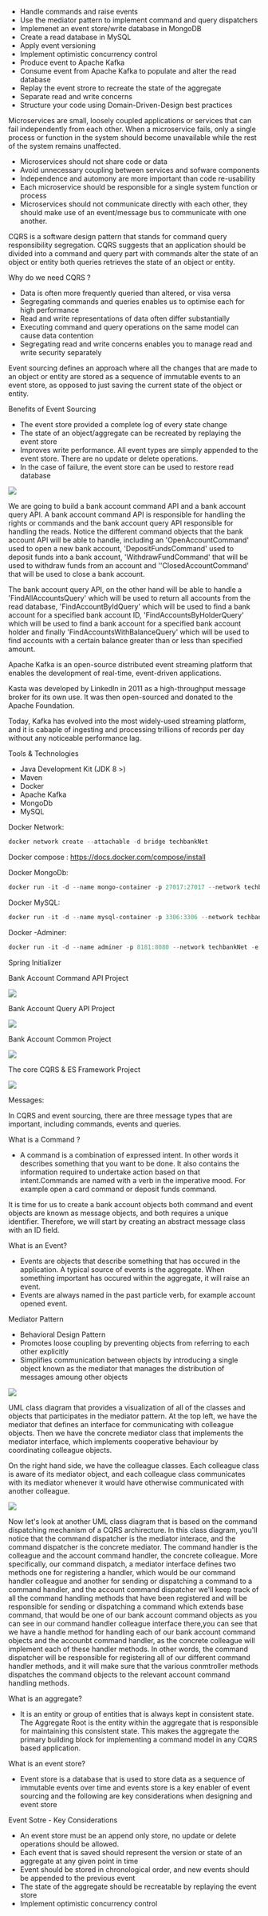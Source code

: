 - Handle commands and raise events
- Use the mediator pattern to implement command and query dispatchers
- Implemenet an event store/write database in MongoDB
- Create a read database in MySQL
- Apply event versioning
- Implement optimistic concurrency control
- Produce event to Apache Kafka
- Consume event from Apache Kafka to populate and alter the read database
- Replay the event strore to recreate the state of the aggregate
- Separate read and write concerns
- Structure your code using Domain-Driven-Design best practices

Microservices are small, loosely coupled applications or services that can fail independently from each other. When a microservice fails, only a single process or function in the system should become unavailable while the rest of the system remains unaffected.

- Microservices should not share code or data
- Avoid unnecessary coupling between services and sofware components
- Independence and automony are more important than code re-usability
- Each microservice should be responsible for a single system function or process
- Microservices should not communicate directly with each other, they should make use of an event/message bus to communicate with one another.

CQRS is a software design pattern that stands for command query responsibility segregation. CQRS suggests that an application should be divided into a command and query part  with commands alter the state of an object or entity both queries retrieves the state of an object or entity.

Why do we need CQRS ?

- Data is often more frequently queried than altered, or visa versa
- Segregating commands and queries enables us to optimise each for high performance 
- Read and write representations of data often differ substantially
- Executing command and query operations on the same model can cause data contention  
- Segregating read and write concerns enables you to manage read and write security separately  

Event sourcing defines an approach where all the changes that are made to an object or entity are stored as a sequence of immutable events to an event store, as opposed to just saving the current state of the object or entity.

Benefits of Event Sourcing

- The event store provided a complete log of every state change
- The state of an object/aggregate can be recreated by replaying the event store
- Improves write performance. All event types are simply appended to the event store. There are no update or delete operations.
- In the case of failure, the event store can be used to restore read database



<img src="https://raw.githubusercontent.com/asimkilic/cqrs-event-sourcing-with-kafka/master/assets/image-20221012204544521.png" />

We are going to build a bank account command API and a bank account query API. A bank account command API is responsible for handling the rights or commands and the bank account query API responsible for handling the reads. Notice the different command objects that the bank account API will be able to handle, including an  'OpenAccountCommand' used to open a new bank account, 'DepositFundsCommand' used to deposit funds into a bank account, 'WithdrawFundCommand' that will be used to withdraw funds from an account and ''ClosedAccountCommand' that will be used to close a bank account.

The bank account query API, on the other hand will be able to handle a 'FindAllAccountsQuery' which will be used to return all accounts from the read database, 'FindAccountByIdQuery' which will be used to find a bank account for a specified bank account ID, 'FindAccountsByHolderQuery' which will be used to find a bank account for a specified bank account holder and finally 'FindAccountsWithBalanceQuery' which will be used to find accounts with a certain balance greater than or less than specified amount.

Apache Kafka is an open-source distributed event streaming platform that enables the development of real-time, event-driven applications. 

Kasta was developed by LinkedIn in 2011 as a high-throughput message broker for its own use. It was then open-sourced and donated to the Apache Foundation.

Today, Kafka has evolved into the most widely-used streaming platform, and it is cabaple of ingesting and processing trillions of records per day without any noticeable performance lag.

Tools & Technologies

- Java Development Kit (JDK 8 >)
- Maven
- Docker
- Apache Kafka
- MongoDb
- MySQL



Docker Network:

```powershell
docker network create --attachable -d bridge techbankNet
```

Docker compose : https://docs.docker.com/compose/install

Docker MongoDb:

```powershell
docker run -it -d --name mongo-container -p 27017:27017 --network techbankNet --restart always -v mongodb_data_container:/data/ mongo:latest
```

Docker MySQL:

```powershell
docker run -it -d --name mysql-container -p 3306:3306 --network techbankNet -e MYSQL_ROOT_PASSWORD=techbankRootPsw --restart always -v mysql_data_container:/var/lib/mysql mysql:latest
```

Docker -Adminer:

```powershell
docker run -it -d --name adminer -p 8181:8080 --network techbankNet -e ADMINER_DEFAULT_SERVER=mysql-container --restart always adminer:latest
```



Spring Initializer

Bank Account Command API Project

<img src="https://raw.githubusercontent.com/asimkilic/cqrs-event-sourcing-with-kafka/master/assets/image-20221014160202640.png" />



Bank Account Query API Project

<img src="https://raw.githubusercontent.com/asimkilic/cqrs-event-sourcing-with-kafka/master/assets/image-20221014160315193.png" />



Bank Account Common Project

<img src="https://raw.githubusercontent.com/asimkilic/cqrs-event-sourcing-with-kafka/master/assets/image-20221014160459922.png" />



The core CQRS & ES Framework Project

<img src="https://raw.githubusercontent.com/asimkilic/cqrs-event-sourcing-with-kafka/master/assets/image-20221014160625614.png" />



Messages:

In CQRS and event sourcing, there are three message types that are important, including commands, events and queries.

What is  a Command ?

- A command is a combination of expressed intent. In other words it describes something that you want to be done. It also contains the information required to undertake action based on that intent.Commands are named with a verb in the imperative mood. For example open a card command or deposit funds command.

It is time for us to create a bank account objects both command and event objects are known as message objects, and both requires a unique identifier. Therefore, we will start by creating an abstract message class with an ID field.

What is an Event?

- Events are objects that describe something that has occured in the application. A typical source of events is the aggregate. When something important has occured within the aggregate, it will raise an event. 
- Events are always named in the past particle verb, for example account opened event.



Mediator Pattern

- Behavioral Design Pattern
- Promotes loose coupling by preventing objects from referring to each other explicitly
- Simplifies communication between objects by introducing a single object known as the mediator that manages the distribution of messages amoung other objects

<img src="https://raw.githubusercontent.com/asimkilic/cqrs-event-sourcing-with-kafka/master/assets/image-20221016183121298.png" />



UML class diagram that provides a visualization of all of the classes and objects that participates in the mediator pattern. At the top left, we have the mediator that defines an interface for communicating with colleague objects. Then we have the concrete mediator class that implements the mediator interface, which implements cooperative behaviour by coordinating colleague objects.

On the right hand side, we have the colleague classes. Each colleague class is aware of its mediator object, and each colleague class communicates with its  mediator whenever it would have otherwise communicated with another colleague.

<img src="https://raw.githubusercontent.com/asimkilic/cqrs-event-sourcing-with-kafka/master/assets/image-20221016183825739.png" />

Now let's look at another UML class diagram that is based on the command dispatching mechanism of a CQRS archirecture. In this class diagram, you'll notice that the command dispatcher is the mediator interace, and the command dispatcher is the concrete mediator. The command handler is the colleague and the account command handler, the concrete colleague. More specifically, our command dispatch, a mediator interface defines two methods one for registering a handler, which would be our command handler colleague and another for sending or dispatching a command to a command handler, and the account command dispatcher we'll keep track of all the command handling methods that have been registered and will be responsible for sending or dispatching a command which extends base command, that would be one of our bank account command objects as you can see in our command handler colleague interface there,you can see that we have a handle method for handling each of our bank account command objects and the accounbt command handler, as the concrete colleague will implement each of these handler methods. In other words,  the command dispatcher will be responsible for registering all of our different command handler methods, and it will make sure that the various conmtroller methods dispatches the command objects to the relevant account command handling methods.



What is an aggregate?

- It is an entity or group of entities that is always kept in consistent state. The Aggregate Root is the entity within the aggregate that is responsible for maintaining this consistent state. This makes the aggregate the primary building block for implementing a command model in any CQRS based application.



What is an event store?

- Event store is a database that is used to store data as a sequence of immutable events over time and events store is a key enabler of event sourcing and the following are key considerations when designing and event store

Event Sotre - Key Considerations

- An event store must be an append only store, no update or delete operations should be allowed.
- Each event that is saved should represent the version or state of an aggregate at any given point in time
- Event should be stored in chronological order, and new events should be appended to the previous event
- The state of the aggregate should be recreatable by replaying the event store
- Implement optimistic concurrency control